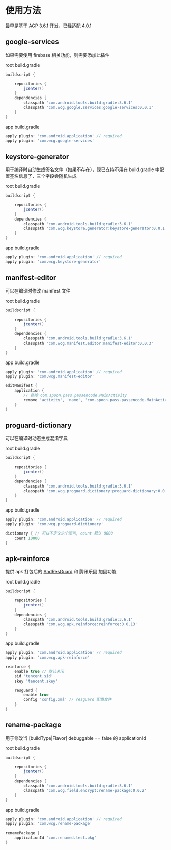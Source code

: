 # 使用方法

最早是基于 AGP 3.6.1 开发，已经适配 4.0.1

## google-services

如果需要使用 firebase 相关功能，则需要添加此插件

root build.gradle

```groovy
buildscript {

    repositories {
        jcenter()
    }
    dependencies {
        classpath 'com.android.tools.build:gradle:3.6.1'
        classpath 'com.wcg.google.services:google-services:0.0.1'
    }
}
```
app build.gradle

```groovy
apply plugin: 'com.android.application' // required
apply plugin: 'com.wcg.google-services'
```

## keystore-generator

用于编译时自动生成签名文件（如果不存在），现已支持不用在 build.gradle 中配置签名信息了，三个字段会随机生成

root build.gradle

```groovy
buildscript {

    repositories {
        jcenter()
    }
    dependencies {
        classpath 'com.android.tools.build:gradle:3.6.1'
        classpath 'com.wcg.keystore.generator:keystore-generator:0.0.1'
    }
}
```
app build.gradle

```groovy
apply plugin: 'com.android.application' // required
apply plugin: 'com.wcg.keystore-generator'
```

## manifest-editor

可以在编译时修改 manifest 文件

root build.gradle

```groovy
buildscript {

    repositories {
        jcenter()
    }
    dependencies {
        classpath 'com.android.tools.build:gradle:3.6.1'
        classpath 'com.wcg.manifest.editor:manifest-editor:0.0.3'
    }
}
```
app build.gradle

```groovy
apply plugin: 'com.android.application' // required
apply plugin: 'com.wcg.manifest-editor'

editManifest {
    application {
    	// 移除 com.spoon.pass.passencode.MainActivity
        remove 'activity', 'name', 'com.spoon.pass.passencode.MainActivity'
    }
}
```

## proguard-dictionary

可以在编译时动态生成混淆字典

root build.gradle

```groovy
buildscript {

    repositories {
        jcenter()
    }
    dependencies {
        classpath 'com.android.tools.build:gradle:3.6.1'
        classpath 'com.wcg.proguard.dictionary:proguard-dictionary:0.0.3'
    }
}
```
app build.gradle

```groovy
apply plugin: 'com.android.application' // required
apply plugin: 'com.wcg.proguard-dictionary'

dictionary { // 可以不定义这个闭包, count 默认 8000
    count 10000
}
```

## apk-reinforce

提供 apk 打包后的 [AndResGuard](https://github.com/shwenzhang/AndResGuard/blob/master/README.zh-cn.md) 和 腾讯乐固 加固功能

root build.gradle

```groovy
buildscript {

    repositories {
        jcenter()
    }
    dependencies {
        classpath 'com.android.tools.build:gradle:3.6.1'
        classpath 'com.wcg.apk.reinforce:reinforce:0.0.13'
    }
}
```
app build.gradle

```groovy
apply plugin: 'com.android.application' // required
apply plugin: 'com.wcg.apk-reinforce'

reinforce {
    enable true // 默认关闭
    sid 'tencent.sid'
    skey 'tencent.skey'

    resguard {
        enable true
        config 'config.xml' // resguard 配置文件
    }
}
```

## rename-package

用于修改当 [buildType|Flavor] debuggable == false 的 applicationId

root build.gradle

```groovy
buildscript {

    repositories {
        jcenter()
    }
    dependencies {
        classpath 'com.android.tools.build:gradle:3.6.1'
        classpath 'com.wcg.field.encrypt:rename-package:0.0.2'
    }
}
```
app build.gradle

```groovy
apply plugin: 'com.android.application' // required
apply plugin: 'com.wcg.rename-package'

renamePackage {
    applicationId 'com.renamed.test.pkg'
}
```


